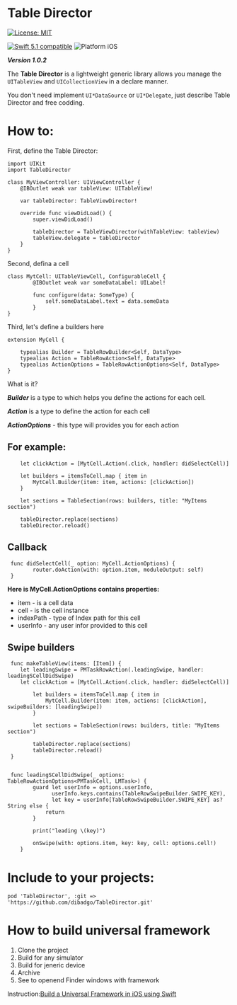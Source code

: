 # Table Director

[![License: MIT](https://img.shields.io/badge/License-MIT-yellow.svg)](https://opensource.org/licenses/MIT) 

<p align="left">
	<a href="https://developer.apple.com/swift"><img src="https://img.shields.io/badge/Swift_5.1-compatible-4BC51D.svg?style=flat" alt="Swift 5.1 compatible" /></a>
	<img src="https://img.shields.io/badge/platform-iOS-blue.svg?style=flat" alt="Platform iOS" />
</p>

***Version 1.0.2***

The **Table Director** is a lightweight generic library allows you manage the `UITableView` and `UICollectionView` in a declare manner.

You don't need implement `UI*DataSource` or `UI*Delegate`, just describe Table Director and free codding.


# How to:

First, define the Table Director:
  
    import UIKit
    import TableDirector
  
    class MyViewController: UIViewController {
        @IBOutlet weak var tableView: UITableView!
      
        var tableDirector: TableViewDirector!
        
        override func viewDidLoad() {
            super.viewDidLoad()

            tableDirector = TableViewDirector(withTableView: tableView)
            tableView.delegate = tableDirector
        }
    }
Second, defina a cell

```
class MytCell: UITableViewCell, ConfigurableCell {
        @IBOutlet weak var someDataLabel: UILabel!

        func configure(data: SomeType) {
            self.someDataLabel.text = data.someData
        }
}
```

Third, let's define a builders here

```
extension MyCell {
  
    typealias Builder = TableRowBuilder<Self, DataType>
    typealias Action = TableRowAction<Self, DataType>
    typealias ActionOptions = TableRowActionOptions<Self, DataType>
}
```

What is it?

***Builder*** is a type to which helps you define the actions for each cell.

***Action*** is a type to define the action for each cell

***ActionOptions*** - this type will provides you for each action

## For example:

```
    let clickAction = [MytCell.Action(.click, handler: didSelectCell)]
    
    let builders = itemsToCell.map { item in 
        MytCell.Builder(item: item, actions: [clickAction])
    }
    
    let sections = TableSection(rows: builders, title: "MyItems section")
    
    tableDirector.replace(sections)
    tableDirector.reload()
 ```

## Callback

```
 func didSelectCell(_ option: MyCell.ActionOptions) {
        router.doAction(with: option.item, moduleOutput: self)
 }
```

**Here is MyCell.ActionOptions contains properties:** 

* item - is a cell data
* cell - is the cell instance
* indexPath - type of Index path for this cell
* userInfo - any user infor provided to this cell

## Swipe builders

```
 func makeTableView(items: [Item]) {
 	let leadingSwipe = PMTaskRowAction(.leadingSwipe, handler: leadingSCellDidSwipe)
	let clickAction = [MytCell.Action(.click, handler: didSelectCell)]
    
    	let builders = itemsToCell.map { item in 
        	MytCell.Builder(item: item, actions: [clickAction], swipeBuilders: [leadingSwipe])
    	}
    
    	let sections = TableSection(rows: builders, title: "MyItems section")
    
    	tableDirector.replace(sections)
    	tableDirector.reload()
 }


 func leadingSCellDidSwipe(_ options: TableRowActionOptions<PMTaskCell, LMTask>) {
        guard let userInfo = options.userInfo,
              userInfo.keys.contains(TableRowSwipeBuilder.SWIPE_KEY),
              let key = userInfo[TableRowSwipeBuilder.SWIPE_KEY] as? String else {
            return
        }

        print("leading \(key)")

        onSwipe(with: options.item, key: key, cell: options.cell!)
    }
```

# Include to your projects:

	pod 'TableDirector', :git => 'https://github.com/dibadgo/TableDirector.git'

# How to build universal framework
1. Clone the project
2. Build for any simulator
3. Build for jeneric device
4. Archive
5. See to openend Finder windows with framework

Instruction:[Build a Universal Framework in iOS using Swift](https://medium.com/swiftindia/build-a-custom-universal-framework-on-ios-swift-549c084de7c8)
